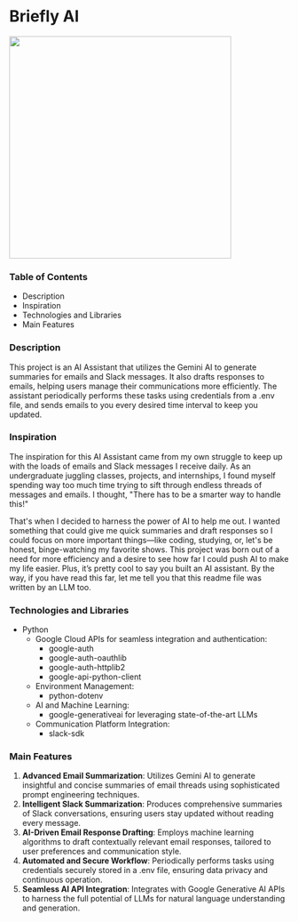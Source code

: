 # Briefly AI

<img src="https://github.com/deepparekh02/ai-assistant/assets/65657471/00888051-d86e-4562-9eb2-dfc90bf3402c" width=400>

### Table of Contents
- Description
- Inspiration
- Technologies and Libraries
- Main Features


### Description

This project is an AI Assistant that utilizes the Gemini AI to generate summaries for emails and Slack messages. It also drafts responses to emails, helping users manage their communications more efficiently. The assistant periodically performs these tasks using credentials from a .env file, and sends emails to you every desired time interval to keep you updated.

### Inspiration

The inspiration for this AI Assistant came from my own struggle to keep up with the loads of emails and Slack messages I receive daily. As an undergraduate juggling classes, projects, and internships, I found myself spending way too much time trying to sift through endless threads of messages and emails. I thought, "There has to be a smarter way to handle this!"

That's when I decided to harness the power of AI to help me out. I wanted something that could give me quick summaries and draft responses so I could focus on more important things—like coding, studying, or, let's be honest, binge-watching my favorite shows. This project was born out of a need for more efficiency and a desire to see how far I could push AI to make my life easier. Plus, it’s pretty cool to say you built an AI assistant. By the way, if you have read this far, let me tell you that this readme file was written by an LLM too.

### Technologies and Libraries

- Python
  - Google Cloud APIs for seamless integration and authentication:
    - google-auth
    - google-auth-oauthlib
    - google-auth-httplib2
    - google-api-python-client
  - Environment Management:
    - python-dotenv
  - AI and Machine Learning:
    - google-generativeai for leveraging state-of-the-art LLMs
  - Communication Platform Integration:
    - slack-sdk

### Main Features

1) **Advanced Email Summarization**: 
Utilizes Gemini AI to generate insightful and concise summaries of email threads using sophisticated prompt engineering techniques.
2) **Intelligent Slack Summarization**: 
Produces comprehensive summaries of Slack conversations, ensuring users stay updated without reading every message.
3) **AI-Driven Email Response Drafting**: 
Employs machine learning algorithms to draft contextually relevant email responses, tailored to user preferences and communication style.
4) **Automated and Secure Workflow**: 
Periodically performs tasks using credentials securely stored in a .env file, ensuring data privacy and continuous operation.
5) **Seamless AI API Integration**: 
Integrates with Google Generative AI APIs to harness the full potential of LLMs for natural language understanding and generation.


